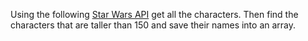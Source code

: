 Using the following [Star Wars API](https://swapi.dev/documentation) get all the characters. Then find the characters that are taller than 150 and save their names into an array.
